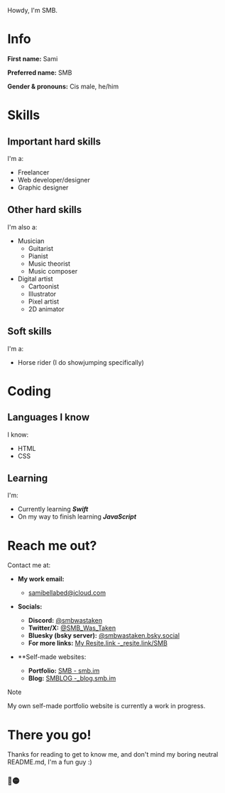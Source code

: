 Howdy, I'm SMB.

# Info
**First name:** Sami

**Preferred name:** SMB

**Gender & pronouns:** Cis male, he/him

# Skills

## Important hard skills
I'm a:

- Freelancer
- Web developer/designer
- Graphic designer 

## Other hard skills
I'm also a:

- Musician
  - Guitarist
  - Pianist
  - Music theorist
  - Music composer
- Digital artist
  - Cartoonist
  - Illustrator
  - Pixel artist
  - 2D animator
      
## Soft skills
I'm a:

- Horse rider (I do showjumping specifically)
 
# Coding

## Languages I know
I know:

- HTML
- CSS

## Learning
I'm:
  - Currently learning ***Swift***
  - On my way to finish learning ***JavaScript***

# Reach me out?
Contact me at:

- **My work email:**
  - samibellabed@icloud.com

- **Socials:**
  - **Discord:** [@smbwastaken](https://discordapp.com/users/348466555786362880)
  - **Twitter/X:** [@SMB_Was_Taken](https://x.com/SMB_was_taken)
  - **Bluesky (bsky server):** [@smbwastaken.bsky.social](https://bsky.app/smbwastaken.bsky.social)
  - **For more links:** [My Resite.link -_resite.link/SMB](https://resite.link/SMB)

- **Self-made websites:
  - **Portfolio:** [SMB - smb.im](https://www.smb.im/)
  - **Blog:** [SMBLOG -_blog.smb.im](https://blog.smb.im/)

> [!NOTE]
> My own self-made portfolio website is currently a work in progress.

# There you go!

Thanks for reading to get to know me, and don't mind my boring neutral README.md, I'm a fun guy :)

### 🔵🟡
